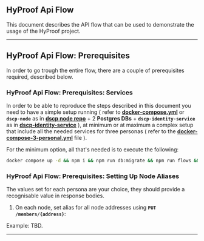 ## HyProof Api Flow

This document describes the API flow that can be used to demonstrate the usage of the HyProof project.

---

## HyProof Api Flow: Prerequisites

In order to go trough the entire flow, there are a couple of prerequisites required, described below.

### HyProof Api Flow: Prerequisites: Services

In order to be able to reproduce the steps described in this document you need to have a simple setup running ( refer to **[docker-compose.yml](https://github.com/digicatapult/dscp-hyproof-api/blob/main/docker-compose.yml)** or **`dscp-node`** as in **[dscp node repo](https://github.com/digicatapult/dscp-node)** + 2 **Postgres DBs** + **`dscp-identity-service`** as in **[dscp-identity-service](https://github.com/digicatapult/dscp-identity-service)** ), at minimum or at maximum a complex setup that include all the needed services for three personas ( refer to the **[docker-compose-3-personal.yml](https://github.com/digicatapult/dscp-hyproof-api/blob/main/docker-compose-3-personal.yml)** file ).

For the minimum option, all that's needed is to execute the following:

```sh
docker compose up -d && npm i && npm run db:migrate && npm run flows && npm run dev
```

### HyProof Api Flow: Prerequisites: Setting Up Node Aliases

The values set for each persona are your choice, they should provide a recognisable value in response bodies.

1. On each node, set alias for all node addresses using **`PUT`** **`/members/{address}`**:

Example: TBD.

---
